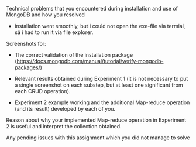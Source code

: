 Technical problems that you encountered during installation and use of MongoDB and how you resolved
- installation went smoothly, but i could not open the exe-file via termial, så i had to run it via file explorer.

Screenshots for:

- The correct validation of the installation package (https://docs.mongodb.com/manual/tutorial/verify-mongodb-packages/)

- Relevant results obtained during Experiment 1 (it is not necessary to put a single screenshot on each substep, but at least one significant from each CRUD operation).

- Experiment 2 example working and the additional Map-reduce operation (and its result) developed by each of you.

Reason about why your implemented Map-reduce operation in Experiment 2 is useful and interpret the collection obtained.

Any pending issues with this assignment which you did not manage to solve
